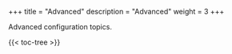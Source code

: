 +++
title = "Advanced"
description = "Advanced"
weight = 3
+++

Advanced configuration topics.

{{< toc-tree >}}
